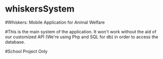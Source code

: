 # whiskersSystem

#Whiskers: Mobile Application for Animal Welfare

#This is the main system of the application. It won't work without the aid of our customized API (We're using Php and SQL for db) in order to access the database.

#School Project Only
